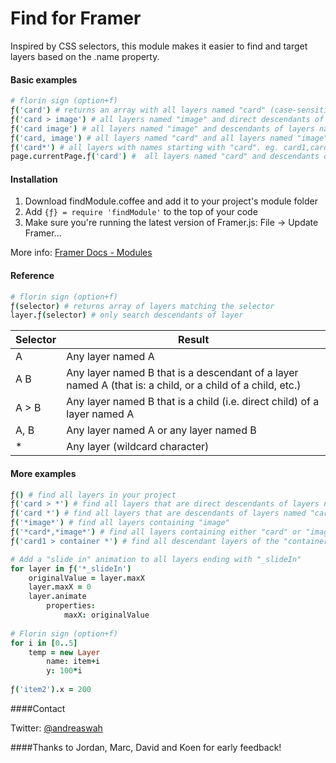 # Find for Framer

Inspired by CSS selectors, this module makes it easier to find and target layers based on the .name property.

#### Basic examples
```coffeescript
# florin sign (option+f)
ƒ('card') # returns an array with all layers named "card" (case-sensitive)
ƒ('card > image') # all layers named "image" and direct descendants of layers named "card"
ƒ('card image') # all layers named "image" and descendants of layers named "card"
ƒ('card, image') # all layers named "card" and all layers named "image"
ƒ('card*') # all layers with names starting with "card". eg. card1,card2,card3 etc.
page.currentPage.ƒ('card') #  all layers named "card" and descendants of the current page
```

#### Installation

1. Download findModule.coffee and add it to your project's module folder
2. Add ```{ƒ} = require 'findModule'``` to the top of your code
3. Make sure you're running the latest version of Framer.js: File -> Update Framer...

More info: [Framer Docs - Modules](http://framerjs.com/docs/#modules.modules)

#### Reference
```coffeescript
# florin sign (option+f)
ƒ(selector) # returns array of layers matching the selector
layer.ƒ(selector) # only search descendants of layer
```

| Selector      |  Result |
| ------------- | ------------- |
| A    | Any layer named A |
| A B    | Any layer named B that is a descendant of a layer named A (that is: a child, or a child of a child, etc.)  |
| A > B  | Any layer named B that is a child (i.e. direct child) of a layer named A  |
| A, B  | Any layer named A or any layer named B |
| *  | Any layer (wildcard character) |

#### More examples
```coffeescript
ƒ() # find all layers in your project
ƒ('card > *') # find all layers that are direct descendants of layers named "card"
ƒ('card *') # find all layers that are descendants of layers named "card"
ƒ('*image*') # find all layers containing "image"
ƒ('*card*,*image*') # find all layers containing either "card" or "image"
ƒ('card1 > container *') # find all descendant layers of the "container" inside "card1"

# Add a "slide in" animation to all layers ending with "_slideIn"
for layer in ƒ('*_slideIn')
    originalValue = layer.maxX
    layer.maxX = 0
    layer.animate
        properties:
            maxX: originalValue
            
# Florin sign (option+f)
for i in [0..5]
    temp = new Layer
        name: item+i
        y: 100*i
        
ƒ('item2').x = 200
```

####Contact

Twitter: [@andreaswah](http://twitter.com/andreaswah)

####Thanks to
Jordan, Marc, David and Koen for early feedback!
